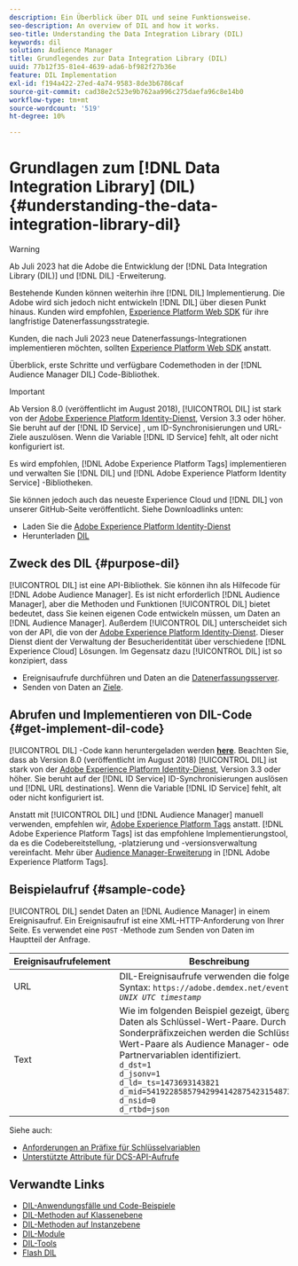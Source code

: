 ```yaml
---
description: Ein Überblick über DIL und seine Funktionsweise.
seo-description: An overview of DIL and how it works.
seo-title: Understanding the Data Integration Library (DIL)
keywords: dil
solution: Audience Manager
title: Grundlegendes zur Data Integration Library (DIL)
uuid: 77b12f35-81e4-4639-ada6-bf982f27b36e
feature: DIL Implementation
exl-id: f194a422-27ed-4a74-9583-8de3b6786caf
source-git-commit: cad38e2c523e9b762aa996c275daefa96c8e14b0
workflow-type: tm+mt
source-wordcount: '519'
ht-degree: 10%

---
```


# Grundlagen zum [!DNL Data Integration Library] (DIL){#understanding-the-data-integration-library-dil}

>[!WARNING]
>
>Ab Juli 2023 hat die Adobe die Entwicklung der [!DNL Data Integration Library (DIL)] und [!DNL DIL] -Erweiterung.
>
>Bestehende Kunden können weiterhin ihre [!DNL DIL] Implementierung. Die Adobe wird sich jedoch nicht entwickeln [!DNL DIL] über diesen Punkt hinaus. Kunden wird empfohlen, [Experience Platform Web SDK](https://experienceleague.adobe.com/docs/experience-platform/edge/home.html?lang=en) für ihre langfristige Datenerfassungsstrategie.
>
>Kunden, die nach Juli 2023 neue Datenerfassungs-Integrationen implementieren möchten, sollten [Experience Platform Web SDK](https://experienceleague.adobe.com/docs/experience-platform/edge/home.html?lang=en) anstatt.

Überblick, erste Schritte und verfügbare Codemethoden in der [!DNL Audience Manager DIL] Code-Bibliothek.

>[!IMPORTANT]
>
>Ab Version 8.0 (veröffentlicht im August 2018), [!UICONTROL DIL] ist stark von der [Adobe Experience Platform Identity-Dienst](https://experienceleague.adobe.com/docs/id-service/using/home.html), Version 3.3 oder höher. Sie beruht auf der [!DNL ID Service] , um ID-Synchronisierungen und URL-Ziele auszulösen. Wenn die Variable [!DNL ID Service] fehlt, alt oder nicht konfiguriert ist.
>
>Es wird empfohlen, [!DNL Adobe Experience Platform Tags] implementieren und verwalten Sie [!DNL DIL] und [!DNL Adobe Experience Platform Identity Service] -Bibliotheken.

Sie können jedoch auch das neueste Experience Cloud und [!DNL DIL] von unserer GitHub-Seite veröffentlicht. Siehe Downloadlinks unten:

* Laden Sie die [Adobe Experience Platform Identity-Dienst](https://github.com/Adobe-Marketing-Cloud/id-service/releases)
* Herunterladen [DIL](https://github.com/Adobe-Marketing-Cloud/dil/releases)

## Zweck des DIL {#purpose-dil}

[!UICONTROL DIL] ist eine API-Bibliothek. Sie können ihn als Hilfecode für [!DNL Adobe Audience Manager]. Es ist nicht erforderlich [!DNL Audience Manager], aber die Methoden und Funktionen [!UICONTROL DIL] bietet bedeutet, dass Sie keinen eigenen Code entwickeln müssen, um Daten an [!DNL Audience Manager]. Außerdem [!UICONTROL DIL] unterscheidet sich von der API, die von der [Adobe Experience Platform Identity-Dienst](https://experienceleague.adobe.com/docs/id-service/using/home.html). Dieser Dienst dient der Verwaltung der Besucheridentität über verschiedene [!DNL Experience Cloud] Lösungen. Im Gegensatz dazu [!UICONTROL DIL] ist so konzipiert, dass

* Ereignisaufrufe durchführen und Daten an die [Datenerfassungsserver](../reference/system-components/components-data-collection.md).
* Senden von Daten an [Ziele](../features/destinations/destinations.md).

## Abrufen und Implementieren von DIL-Code {#get-implement-dil-code}

[!UICONTROL DIL] -Code kann heruntergeladen werden **[here](https://github.com/Adobe-Marketing-Cloud/dil/releases)**. Beachten Sie, dass ab Version 8.0 (veröffentlicht im August 2018) [!UICONTROL DIL] ist stark von der [Adobe Experience Platform Identity-Dienst](https://experienceleague.adobe.com/docs/id-service/using/home.html), Version 3.3 oder höher. Sie beruht auf der [!DNL ID Service] ID-Synchronisierungen auslösen und [!DNL URL destinations]. Wenn die Variable [!DNL ID Service] fehlt, alt oder nicht konfiguriert ist.

Anstatt mit [!UICONTROL DIL] und [!DNL Audience Manager] manuell verwenden, empfehlen wir, [Adobe Experience Platform Tags](https://experienceleague.adobe.com/docs/experience-platform/tags/home.html) anstatt. [!DNL Adobe Experience Platform Tags] ist das empfohlene Implementierungstool, da es die Codebereitstellung, -platzierung und -versionsverwaltung vereinfacht. Mehr über [Audience Manager-Erweiterung](https://experienceleague.adobe.com/docs/experience-platform/tags/extensions/adobe/audience-manager/overview.html) in [!DNL Adobe Experience Platform Tags].

## Beispielaufruf {#sample-code}

[!UICONTROL DIL] sendet Daten an [!DNL Audience Manager] in einem Ereignisaufruf. Ein Ereignisaufruf ist eine XML-HTTP-Anforderung von Ihrer Seite. Es verwendet eine `POST` -Methode zum Senden von Daten im Hauptteil der Anfrage.

| Ereignisaufrufelement | Beschreibung |
|--- |--- |
| URL | DIL-Ereignisaufrufe verwenden die folgende Syntax: `https://adobe.demdex.net/event?_ts =` *`UNIX UTC timestamp`* |
| Text | Wie im folgenden Beispiel gezeigt, übergibt DIL Daten als Schlüssel-Wert-Paare. Durch Sonderpräfixzeichen werden die Schlüssel-Wert-Paare als Audience Manager- oder Partnervariablen identifiziert.<br>`d_dst=1`<br>`d_jsonv=1`<br>`d_ld=_ts=1473693143821`<br>`d_mid=54192285857942994142875423154873503351`<br>`d_nsid=0`<br>`d_rtbd=json`<br> |

Siehe auch:
* [Anforderungen an Präfixe für Schlüsselvariablen](../features/traits/trait-variable-prefixes.md)
* [Unterstützte Attribute für DCS-API-Aufrufe](../api/dcs-intro/dcs-api-reference/dcs-keys.md)

## Verwandte Links

* [DIL-Anwendungsfälle und Code-Beispiele](/help/using/dil/dil-use-cases.md)
* [DIL-Methoden auf Klassenebene ](/help/using/dil/dil-class-overview/dil-start.md)
* [DIL-Methoden auf Instanzebene](/help/using/dil/dil-instance-methods.md)
* [DIL-Module](/help/using/dil/dil-modules.md)
* [DIL-Tools](/help/using/dil/dil-tools.md)
* [Flash DIL](/help/using/dil/dil-flash.md)
